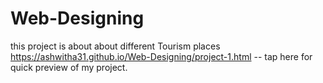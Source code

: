 # Web-Designing
this project is about about different Tourism places
https://ashwitha31.github.io/Web-Designing/project-1.html       -- tap here for quick preview of my project.
